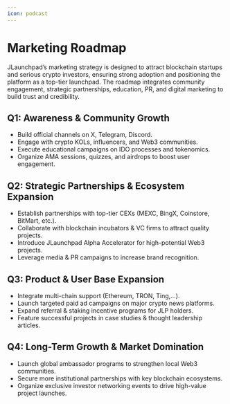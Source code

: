 ```yaml
---
icon: podcast
---
```


# Marketing Roadmap

JLaunchpad’s marketing strategy is designed to attract blockchain startups and serious crypto investors, ensuring strong adoption and positioning the platform as a top-tier launchpad. The roadmap integrates community engagement, strategic partnerships, education, PR, and digital marketing to build trust and credibility.

## **Q1: Awareness & Community Growth**

* Build official channels on X, Telegram, Discord.
* Engage with crypto KOLs, influencers, and Web3 communities.
* Execute educational campaigns on IDO processes and tokenomics.
* Organize AMA sessions, quizzes, and airdrops to boost user engagement.

## **Q2: Strategic Partnerships & Ecosystem Expansion**

* Establish partnerships with top-tier CEXs (MEXC, BingX, Coinstore, BitMart, etc.).
* Collaborate with blockchain incubators & VC firms to attract quality projects.
* Introduce JLaunchpad Alpha Accelerator for high-potential Web3 projects.
* Leverage media & PR campaigns to increase brand recognition.

## **Q3: Product & User Base Expansion**

* Integrate multi-chain support (Ethereum, TRON, Ting,...).
* Launch targeted paid ad campaigns on major crypto news platforms.
* Expand referral & staking incentive programs for JLP holders.
* Feature successful projects in case studies & thought leadership articles.

## **Q4: Long-Term Growth & Market Domination**

* Launch global ambassador programs to strengthen local Web3 communities.
* Secure more institutional partnerships with key blockchain ecosystems.
* Organize exclusive investor networking events to drive high-value project launches.
